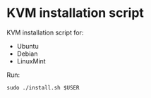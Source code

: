 # KVM installation script

KVM installation script for:
* Ubuntu
* Debian
* LinuxMint

Run:
```
sudo ./install.sh $USER
```
